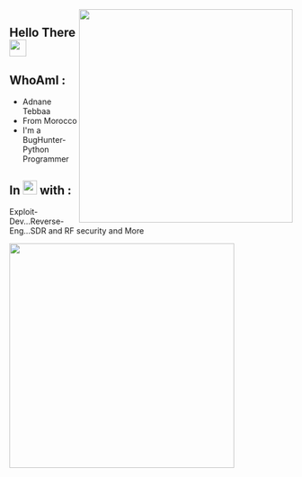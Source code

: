 <img align='right' src="https://github-readme-stats.vercel.app/api?username=adnane-x-tebbaa&show_icons=true&theme=radical" width="380">


## Hello There <img src="https://raw.githubusercontent.com/MartinHeinz/MartinHeinz/master/wave.gif" width="30px">
## WhoAmI : 
- Adnane Tebbaa 
- From Morocco 
- I'm a BugHunter-Python Programmer
## In <img src="https://thumbs.gfycat.com/DarlingBronzeHerring-size_restricted.gif" width="25px"> with : 
Exploit-Dev...Reverse-Eng...SDR and RF security and More 

<img src="https://i.pinimg.com/originals/3c/33/5d/3c335d4cc70ddbc0a043cf6906e5f94a.gif" width="400px">
